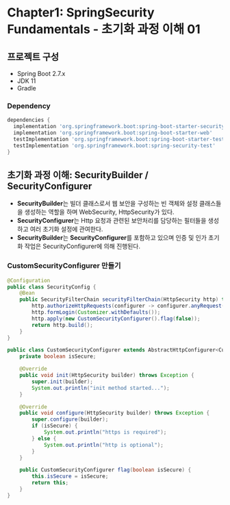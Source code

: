 # Chapter1: SpringSecurity Fundamentals - 초기화 과정 이해 01

## 프로젝트 구성

- Spring Boot 2.7.x
- JDK 11
- Gradle

### Dependency

```groovy
dependencies {
  implementation 'org.springframework.boot:spring-boot-starter-security'
  implementation 'org.springframework.boot:spring-boot-starter-web'
  testImplementation 'org.springframework.boot:spring-boot-starter-test'
  testImplementation 'org.springframework.boot:spring-security-test'
}
```

## 초기화 과정 이해: SecurityBuilder / SecurityConfigurer

- **SecurityBuilder**는 빌더 클래스로서 웹 보안을 구성하는 빈 객체와 설정 클래스들을 생성하는 역할을 하며 WebSecurity, HttpSecurity가 있다.
- **SecurityConfigurer**는 Http 요청과 관련된 보안처리를 담당하는 필터들을 생성하고 여러 초기화 설정에 관여한다.
- **SecurityBuilder**는 **SecurityConfigurer**를 포함하고 있으며 인증 및 인가 초기화 작업은 SecurityConfigurer에 의해 진행된다.

### CustomSecurityConfigurer 만들기

```java
@Configuration
public class SecurityConfig {
    @Bean
    public SecurityFilterChain securityFilterChain(HttpSecurity http) throws Exception {
        http.authorizeHttpRequests(configurer -> configurer.anyRequest().authenticated());
        http.formLogin(Customizer.withDefaults());
        http.apply(new CustomSecurityConfigurer().flag(false));
        return http.build();
    }
}
```

```java
public class CustomSecurityConfigurer extends AbstractHttpConfigurer<CustomSecurityConfigurer, HttpSecurity> {
    private boolean isSecure;

    @Override
    public void init(HttpSecurity builder) throws Exception {
        super.init(builder);
        System.out.println("init method started...");
    }

    @Override
    public void configure(HttpSecurity builder) throws Exception {
        super.configure(builder);
        if (isSecure) {
            System.out.println("https is required");
        } else {
            System.out.println("http is optional");
        }
    }

    public CustomSecurityConfigurer flag(boolean isSecure) {
        this.isSecure = isSecure;
        return this;
    }
}
```

